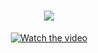 <h1 align="center">
    <img src="https://readme-typing-svg.herokuapp.com/?font=Helvetica&size=35&center=true&vCenter=true&width=500&height=70&duration=4000&lines=+N+E+X+U+S+.+A+I+;&color=FFFFFF&pause=true" />
</h1>


<p align="center">
  <a href="https://www.youtube.com/watch?v=-2iktvcwxao">
    <img src="https://img.youtube.com/vi/-2iktvcwxao/0.jpg" alt="Watch the video">
  </a>
</p>

